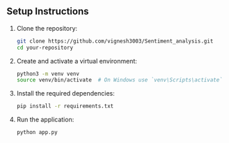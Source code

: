 ## Setup Instructions

1. Clone the repository:

    ```bash
    git clone https://github.com/vignesh3003/Sentiment_analysis.git
    cd your-repository
    ```

2. Create and activate a virtual environment:

    ```bash
    python3 -m venv venv
    source venv/bin/activate  # On Windows use `venv\Scripts\activate`
    ```

3. Install the required dependencies:

    ```bash
    pip install -r requirements.txt
    ```

4. Run the application:

    ```bash
    python app.py
    ```

